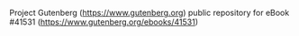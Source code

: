 Project Gutenberg (https://www.gutenberg.org) public repository for eBook #41531 (https://www.gutenberg.org/ebooks/41531)
